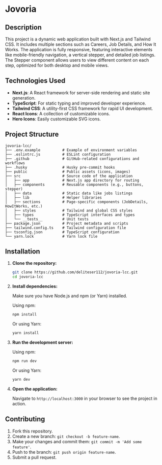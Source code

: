 # Jovoria

## Description

This project is a dynamic web application built with Next.js and Tailwind CSS. It includes multiple sections such as Careers, Job Details, and How It Works. The application is fully responsive, featuring interactive elements like mobile-friendly navigation, a vertical stepper, and detailed job listings. The Stepper component allows users to view different content on each step, optimized for both desktop and mobile views.

## Technologies Used

- **Next.js**: A React framework for server-side rendering and static site generation.
- **TypeScript**: For static typing and improved developer experience.
- **Tailwind CSS**: A utility-first CSS framework for rapid UI development.
- **React Icons**: A collection of customizable icons.
- **Hero Icons**: Easily customizable SVG icons.

## Project Structure

```plain text
jovoria-lcc/
├── .env.example          # Example of environment variables
├── .eslintrc.js          # ESLint configuration
├── .github               # GitHub-related configurations and workflows
├── .husky                # Husky pre-commit hooks
├── public                # Public assets (icons, images)
├── src                   # Source code of the application
│   ├── app               # Next.js app directory for routing
│   ├── components        # Reusable components (e.g., buttons, stepper)
│   ├── data              # Static data like jobs listings
│   ├── lib               # Helper libraries
│   ├── sections          # Page-specific components (JobDetails, HowItWorks, etc.)
│   ├── styles            # Tailwind and global CSS styles
│   ├── types             # TypeScript interfaces and types
│   └── __tests__         # Unit tests
├── package.json          # Project metadata and scripts
├── tailwind.config.ts    # Tailwind configuration file
├── tsconfig.json         # TypeScript configuration
└── yarn.lock             # Yarn lock file

```

## Installation

1. **Clone the repository:**

   ```bash
   git clone https://github.com/deliteser112/jovoria-lcc.git
   cd jovoria-lcc
   ```

2. **Install dependencies:**

   Make sure you have Node.js and npm (or Yarn) installed.

   Using npm:

   ```bash
   npm install
   ```

   Or using Yarn:

   ```bash
   yarn install
   ```

3. **Run the development server:**

   Using npm:

   ```bash
   npm run dev
   ```

   Or using Yarn:

   ```bash
   yarn dev
   ```

4. **Open the application:**

   Navigate to `http://localhost:3000` in your browser to see the project in action.

## Contributing

1. Fork this repository.
2. Create a new branch: `git checkout -b feature-name`.
3. Make your changes and commit them: `git commit -m 'Add some feature'`.
4. Push to the branch: `git push origin feature-name`.
5. Submit a pull request.
